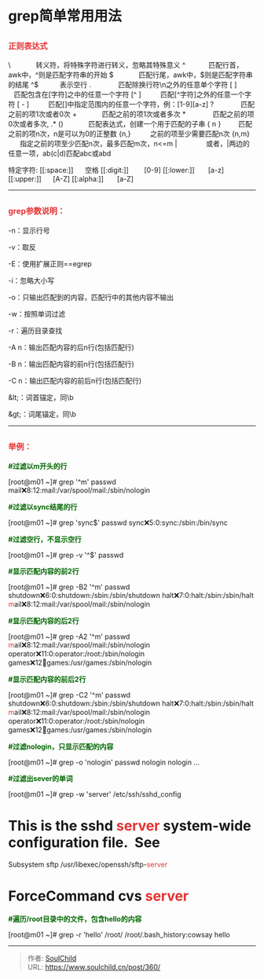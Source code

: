 # grep简单常用用法

<!--more-->
<h2><span style="color: #e53333; font-size: 12pt;"><strong>正则表达式</strong></span></h2>
\             转义符，将特殊字符进行转义，忽略其特殊意义
^            匹配行首，awk中，^则是匹配字符串的开始
$             匹配行尾，awk中，$则是匹配字符串的结尾
^$           表示空行
.              匹配除换行符\n之外的任意单个字符
[ ]            匹配包含在[字符]之中的任意一个字符
[^ ]          匹配[^字符]之外的任意一个字符
[ - ]          匹配[]中指定范围内的任意一个字符，例：[1-9][a-z]
?              匹配之前的项1次或者0次
+             匹配之前的项1次或者多次
*              匹配之前的项0次或者多次, .*
()             匹配表达式，创建一个用于匹配的子串
{ n }         匹配之前的项n次，n是可以为0的正整数
{n,}          之前的项至少需要匹配n次
{n,m}        指定之前的项至少匹配n次，最多匹配m次，n&lt;=m
|               或者，|两边的任意一项，ab(c|d)匹配abc或abd

特定字符:
[[:space:]]      空格
[[:digit:]]        [0-9]
[[:lower:]]       [a-z]
[[:upper:]]      [A-Z]
[[:alpha:]]       [a-Z]

<hr />

<h2><span style="font-size: 12pt;"><strong><span style="color: #e53333;">grep参数说明：</span></strong></span></h2>
-n：显示行号

-v：取反

-E：使用扩展正则==egrep

-i：忽略大小写

-o：只输出匹配到的内容，匹配行中的其他内容不输出

-w：按照单词过滤

-r：遍历目录查找

-A n：输出匹配内容的后n行(包括匹配行)

-B n：<span style="white-space: normal;">输出匹配内容的前n行(包括匹配行)</span>

-C n：<span style="white-space: normal;">输出匹配内容的前后n行(包括匹配行)</span>

\&lt;：词首锚定，同\b

\&gt;：词尾锚定，同\b

<hr />

<h2><span style="color: #e53333; font-size: 12pt;"><strong>举例：</strong></span></h2>
<span style="color: #006600;"><strong>#过滤以m开头的行</strong></span>

[root@m01 ~]# grep '^m' passwd
mail:x:8:12:mail:/var/spool/mail:/sbin/nologin

<span style="color: #006600;"><strong>#过滤以sync结尾的行</strong></span>

[root@m01 ~]# grep 'sync$' passwd
sync:x:5:0:sync:/sbin:/bin/sync

<span style="color: #006600;"><strong>#过滤空行，不显示空行</strong></span>

<span style="white-space: normal;">[root@m01 ~]# grep -v </span>'^$' passwd

<span style="color: #006600;"><strong>#显示匹配内容的前2行</strong></span>

[root@m01 ~]# grep -B2 '^m' passwd
shutdown:x:6:0:shutdown:/sbin:/sbin/shutdown
halt:x:7:0:halt:/sbin:/sbin/halt
<span style="color: #e53333;">m</span>ail:x:8:12:mail:/var/spool/mail:/sbin/nologin

<strong style="color: #006600; white-space: normal;">#显示匹配内容的后2行</strong>

[root@m01 ~]# grep -A2 '^m' passwd
<span style="color: #e53333;">m</span>ail:x:8:12:mail:/var/spool/mail:/sbin/nologin
operator:x:11:0:operator:/root:/sbin/nologin
games:x:12:100:games:/usr/games:/sbin/nologin

<strong style="white-space: normal; color: #006600;">#显示匹配内容的前后2行</strong>

[root@m01 ~]# grep -C2 '^m' passwd
shutdown:x:6:0:shutdown:/sbin:/sbin/shutdown
halt:x:7:0:halt:/sbin:/sbin/halt
<span style="color: #e53333;">m</span>ail:x:8:12:mail:/var/spool/mail:/sbin/nologin
operator:x:11:0:operator:/root:/sbin/nologin
games:x:12:100:games:/usr/games:/sbin/nologin
<p style="white-space: normal;"><span style="color: #006600;"><strong>#过滤nologin，只显示匹配的内容</strong></span></p>
<p style="white-space: normal;">[root@m01 ~]# grep -o 'nologin' passwd
nologin
nologin
...</p>
<span style="color: #006600;"><strong>#过滤出sever的单词</strong></span>

[root@m01 ~]# grep -w 'server' /etc/ssh/sshd_config
# This is the sshd <span style="color: #e53333;">server </span>system-wide configuration file.  See
Subsystem sftp /usr/libexec/openssh/sftp-<span style="color: #e53333;">server</span>
# ForceCommand cvs <span style="color: #e53333;">server</span>

<span style="color: #006600;"><strong>#遍历/root目录中的文件，包含hello的内容</strong></span>
<div style="white-space: nowrap;">[root@m01 ~]# grep -r 'hello' /root/
/root/.bash_history:cowsay hello</div>


---

> 作者: [SoulChild](https://www.soulchild.cn)  
> URL: https://www.soulchild.cn/post/360/  

